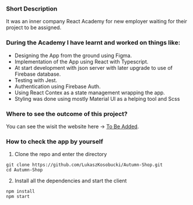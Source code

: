 ### Short Description

It was an inner company React Academy for new employer waiting for their project to be assigned.

<some screenshots of the webpage to be added here> 

### During the Academy I have learnt and worked on things like: 

* Designing the App from the ground using Figma.
* Implementation of the App using React with Typescript.
* At start development with json server with later upgrade to use of Firebase database.
* Testing with Jest.
* Authentication using Firebase Auth.
* Using React Contex as a state management wrapping the app.
* Styling was done using mostly Material UI as a helping tool and Scss

### Where to see the outcome of this project? 

You can see the wisit the website here -> [To Be Added](https://google.com/).

### How to check the app by yourself

1. Clone the repo and enter the directory
```
git clone https://github.com/LukaszKosobucki/Autumn-Shop.git
cd Autumn-Shop 
```
2. Install all the dependencies and start the client
```
npm install
npm start
```


